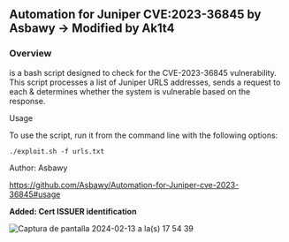 ## Automation for Juniper CVE:2023-36845 by Asbawy -> Modified by Ak1t4
### Overview

is a bash script designed to check for the CVE-2023-36845 vulnerability. 
This script processes a list of Juniper URLS addresses, sends a request to each & determines whether the system is vulnerable based on the response.

Usage

To use the script, run it from the command line with the following options:

`./exploit.sh -f urls.txt`

Author: Asbawy

https://github.com/Asbawy/Automation-for-Juniper-cve-2023-36845#usage

**Added: Cert ISSUER identification**

![Captura de pantalla 2024-02-13 a la(s) 17 54 39](https://github.com/ak1t4/cves/assets/10950567/9ae1bf66-35b2-4dc2-999c-92166a3d6b3b)

